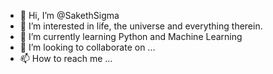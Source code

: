- 👋 Hi, I’m @SakethSigma
- 👀 I’m interested in life, the universe and everything therein.
- 🌱 I’m currently learning Python and Machine Learning
- 💞️ I’m looking to collaborate on ...
- 📫 How to reach me ...

<!---
SakethSigma/SakethSigma is a ✨ special ✨ repository because its `README.md` (this file) appears on your GitHub profile.
You can click the Preview link to take a look at your changes.
--->
